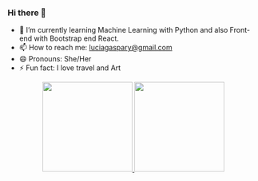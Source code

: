 ### Hi there 👋

- 🌱 I’m currently learning Machine Learning with Python and also Front-end with Bootstrap end React.
- 📫 How to reach me: luciagaspary@gmail.com
- 😄 Pronouns: She/Her
- ⚡ Fun fact: I love travel and Art

<div align="center">
  <a href="https://github.com/luciagaspary">
  <img height="180em" src="https://github-readme-stats.vercel.app/api?username=luciagaspary&show_icons=true&theme=dracula&include_all_commits=true&count_private=true"/>
  <img height="180em" src="https://github-readme-stats.vercel.app/api/top-langs/?username=luciagaspary&layout=compact&langs_count=7&theme=dracula"/>
</div>




<!--
**LuciaGaspary/LuciaGaspary** is a ✨ _special_ ✨ repository because its `README.md` (this file) appears on your GitHub profile.

Here are some ideas to get you started:

- 🔭 I’m currently working on ...
- 🌱 I’m currently learning ...
- 👯 I’m looking to collaborate on ...
- 🤔 I’m looking for help with ...
- 💬 Ask me about ...
- 📫 How to reach me: ...
- 😄 Pronouns: ...
- ⚡ Fun fact: ...
-->
